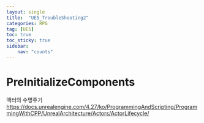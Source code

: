 ```yaml
---
layout: single
title:  "UE5_TroubleShooting2"
categories: RPG
tag: [UE5]
toc: true
toc_sticky: true
sidebar:
    nav: "counts"
---
```


# PreInitializeComponents

액터의 수명주기   
https://docs.unrealengine.com/4.27/ko/ProgrammingAndScripting/ProgrammingWithCPP/UnrealArchitecture/Actors/ActorLifecycle/

   
   